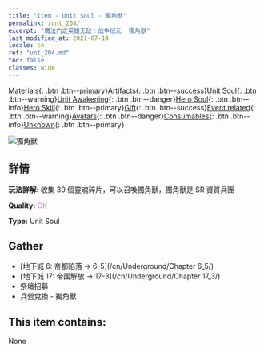 ```yaml
---
title: "Item - Unit Soul - 獨角獸"
permalink: /unt_204/
excerpt: "魔法门之英雄无敌：战争纪元  獨角獸"
last_modified_at: 2021-07-14
locale: cn
ref: "unt_204.md"
toc: false
classes: wide
---
```

 [Materials](/ItemsCN/){: .btn .btn--primary}[Artifacts](/ItemsCN/Artifacts/){: .btn .btn--success}[Unit Soul](/ItemsCN/UnitSoul/){: .btn .btn--warning}[Unit Awakening](/ItemsCN/UnitAwakening/){: .btn .btn--danger}[Hero Soul](/ItemsCN/HeroSoul/){: .btn .btn--info}[Hero Skill](/ItemsCN/HeroSkill/){: .btn .btn--primary}[Gift](/ItemsCN/Gift/){: .btn .btn--success}[Event related](/ItemsCN/Events/){: .btn .btn--warning}[Avatars](/ItemsCN/Avatars/){: .btn .btn--danger}[Consumables](/ItemsCN/Consumables/){: .btn .btn--info}[Unknown](/ItemsCN/Unknown/){: .btn .btn--primary}

 ![獨角獸](/images/u/ti_dujiaoshou.jpg)

## 詳情
 **玩法詳解:** 收集 30 個靈魂碎片，可以召喚獨角獸，獨角獸是 SR 資質兵團

 **Quality:** <span style="color: #DA70D6">OK</span>

 **Type:** Unit Soul

## Gather

*    [地下城 6: 帝都陷落 -> 6-5](/cn/Underground/Chapter 6_5/) 
*    [地下城 17: 帝國解放 -> 17-3](/cn/Underground/Chapter 17_3/) 
*    祭壇招募 
*    兵營兌換 - 獨角獸 

## This item contains:

  None

